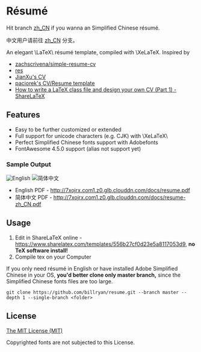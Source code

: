# Résumé

Hit branch [zh_CN](https://github.com/billryan/resume/tree/zh_CN) if you wanna an Simplified Chinese résumé.

中文用户请前往 [zh_CN](https://github.com/billryan/resume/tree/zh_CN) 分支。

An elegant \LaTeX\ résumé template, compiled with \XeLaTeX. Inspired by 

- [zachscrivena/simple-resume-cv](https://github.com/zachscrivena/simple-resume-cv)
- [res](https://www.ctan.org/pkg/res)
- [JianXu's CV](http://www.jianxu.net/en/files/JianXu_CV.pdf)
- [paciorek's CV/Resume template](http://www.stat.berkeley.edu/~paciorek/computingTips/Latex_template_creating_CV_.html)
- [How to write a LaTeX class file and design your own CV (Part 1) - ShareLaTeX](https://www.sharelatex.com/blog/2011/03/27/how-to-write-a-latex-class-file-and-design-your-own-cv.html)

## Features

- Easy to be further customized or extended
- Full support for unicode characters (e.g. CJK) with \XeLaTeX\
- Perfect Simplified Chinese fonts support with Adobefonts
- FontAwesome 4.5.0 support (alias not support yet)

### Sample Output

![English](http://7xojrx.com1.z0.glb.clouddn.com/docs/resume.png)
![简体中文](http://7xojrx.com1.z0.glb.clouddn.com/docs/resume-zh_CN.png)

- English PDF - http://7xojrx.com1.z0.glb.clouddn.com/docs/resume.pdf
- 简体中文 PDF - http://7xojrx.com1.z0.glb.clouddn.com/docs/resume-zh_CN.pdf

## Usage

1. Edit in ShareLaTeX online - <https://www.sharelatex.com/templates/556b27cf0d23e5a8117053d9>, **no TeX software install!**
2. Compile tex on your Computer

If you only need résumé in English or have installed Adobe Simplified Chinese in your OS, **you'd better clone only master branch,** since the Simplified Chinese fonts files are too large.

```
git clone https://github.com/billryan/resume.git --branch master --depth 1 --single-branch <folder>
```

## License

[The MIT License (MIT)](http://opensource.org/licenses/MIT)

Copyrighted fonts are not subjected to this License.
